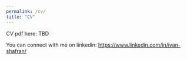 ```yaml
---
permalink: /cv/
title: "CV"
---
```


CV pdf here: TBD

You can connect with me on linkedin: https://www.linkedin.com/in/ivan-shafran/
